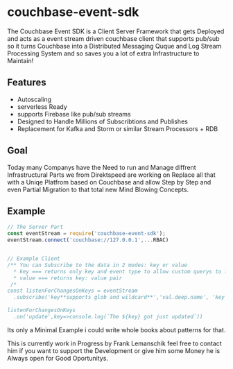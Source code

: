 # couchbase-event-sdk
The Couchbase Event SDK is a Client Server Framework that gets Deployed and acts as a event stream driven couchbase client that supports pub/sub so it turns Couchbase into a Distributed Messaging Quque and Log Stream Processing System and so saves you a lot of extra Infrastructure to Maintain!

## Features
- Autoscaling 
- serverless Ready
- supports Firebase like pub/sub streams
- Designed to Handle Millions of Subscribtions and Publishes
- Replacement for Kafka and Storm or similar Stream Processors + RDB

## Goal
Today many Companys have the Need to run and Manage diffrent Infrastructural Parts we from Direktspeed are working on Replace all that with a Uniqe Platfrom based on Couchbase and allow Step by Step and even Partial Migration to that total new Mind Blowing Concepts.


## Example

```js
// The Server Part
const eventStream = require('couchbase-event-sdk');
eventStream.connect('couchbase://127.0.0.1',...RBAC)


// Example Client
/** You can Subscribe to the data in 2 modes: key or value
  * key === returns only key and event type to allow custom querys to fetch only importent parts
  * value === returns key: value pair 
 /*
const listenForChangesOnKeys = eventStream
  .subscribe('key**supports glob and wildcard**','val.deep.name', 'key') 
  
listenForChangesOnKeys
  .on('update',key=>console.log(`The ${key} got just updated`))
```

Its only a Minimal Example i could write whole books about patterns for that.


This is currently work in Progress by Frank Lemanschik feel free to contact him if you want to support the Development or give him some Money he is Always open for Good Oportunitys. 
